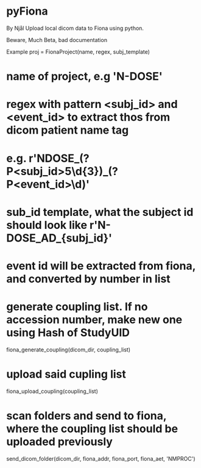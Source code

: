 # pyFiona
By Njål
Upload local dicom data to Fiona using python.

Beware, Much Beta, bad documentation

Example
proj = FionaProject(name, regex, subj_template)
# name of project, e.g 'N-DOSE'
# regex with pattern <subj_id> and <event_id> to extract thos from dicom patient name tag
# e.g. r'NDOSE_(?P<subj_id>5\d{3})_(?P<event_id>\d)'
# sub_id template, what the subject id should look like r'N-DOSE_AD_{subj_id}'
# event id will be extracted from fiona, and converted by number in list

# generate coupling list. If no accession number, make new one using Hash of StudyUID
fiona_generate_coupling(dicom_dir, coupling_list)

# upload said cupling list
fiona_upload_coupling(coupling_list)

# scan folders and send to fiona, where the coupling list should be uploaded previously
send_dicom_folder(dicom_dir, fiona_addr, fiona_port, fiona_aet, 'NMPROC')